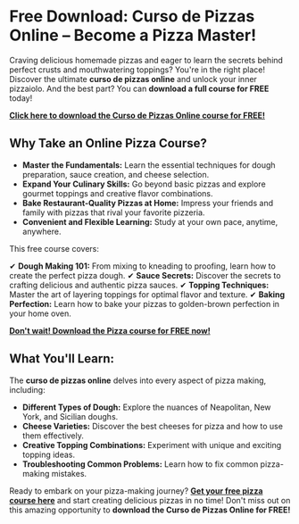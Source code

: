 # Free Download: Curso de Pizzas Online – Become a Pizza Master!

Craving delicious homemade pizzas and eager to learn the secrets behind perfect crusts and mouthwatering toppings? You're in the right place! Discover the ultimate **curso de pizzas online** and unlock your inner pizzaiolo. And the best part? You can **download a full course for FREE** today!

[**Click here to download the Curso de Pizzas Online course for FREE!**](https://udemywork.com/curso-de-pizzas-online)

## Why Take an Online Pizza Course?

*   **Master the Fundamentals:** Learn the essential techniques for dough preparation, sauce creation, and cheese selection.
*   **Expand Your Culinary Skills:** Go beyond basic pizzas and explore gourmet toppings and creative flavor combinations.
*   **Bake Restaurant-Quality Pizzas at Home:** Impress your friends and family with pizzas that rival your favorite pizzeria.
*   **Convenient and Flexible Learning:** Study at your own pace, anytime, anywhere.

This free course covers:

✔ **Dough Making 101:** From mixing to kneading to proofing, learn how to create the perfect pizza dough.
✔ **Sauce Secrets:** Discover the secrets to crafting delicious and authentic pizza sauces.
✔ **Topping Techniques:** Master the art of layering toppings for optimal flavor and texture.
✔ **Baking Perfection:** Learn how to bake your pizzas to golden-brown perfection in your home oven.

[**Don't wait! Download the Pizza course for FREE now!**](https://udemywork.com/curso-de-pizzas-online)

## What You'll Learn:

The **curso de pizzas online** delves into every aspect of pizza making, including:

*   **Different Types of Dough:** Explore the nuances of Neapolitan, New York, and Sicilian doughs.
*   **Cheese Varieties:** Discover the best cheeses for pizza and how to use them effectively.
*   **Creative Topping Combinations:** Experiment with unique and exciting topping ideas.
*   **Troubleshooting Common Problems:** Learn how to fix common pizza-making mistakes.

Ready to embark on your pizza-making journey? **[Get your free pizza course here](https://udemywork.com/curso-de-pizzas-online)** and start creating delicious pizzas in no time! Don't miss out on this amazing opportunity to **download the Curso de Pizzas Online for FREE!**
